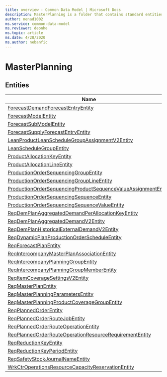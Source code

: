 ```yaml
---
title: overview - Common Data Model | Microsoft Docs
description: MasterPlanning is a folder that contains standard entities related to the Common Data Model.
author: nenad1002
ms.service: common-data-model
ms.reviewer: deonhe
ms.topic: article
ms.date: 4/28/2020
ms.author: nebanfic
---
```


# MasterPlanning


## Entities

|Name|Description|
|---|---|
|[ForecastDemandForecastEntryEntity](ForecastDemandForecastEntryEntity.md)||
|[ForecastModelEntity](ForecastModelEntity.md)||
|[ForecastSubModelEntity](ForecastSubModelEntity.md)||
|[ForecastSupplyForecastEntryEntity](ForecastSupplyForecastEntryEntity.md)||
|[LeanProductLeanScheduleGroupAssignmentV2Entity](LeanProductLeanScheduleGroupAssignmentV2Entity.md)||
|[LeanScheduleGroupEntity](LeanScheduleGroupEntity.md)||
|[ProductAllocationKeyEntity](ProductAllocationKeyEntity.md)||
|[ProductAllocationLineEntity](ProductAllocationLineEntity.md)||
|[ProductionOrderSequencingGroupEntity](ProductionOrderSequencingGroupEntity.md)||
|[ProductionOrderSequencingGroupLineEntity](ProductionOrderSequencingGroupLineEntity.md)||
|[ProductionOrderSequencingProductSequenceValueAssignmentEntity](ProductionOrderSequencingProductSequenceValueAssignmentEntity.md)||
|[ProductionOrderSequencingSequenceEntity](ProductionOrderSequencingSequenceEntity.md)||
|[ProductionOrderSequencingSequenceValueEntity](ProductionOrderSequencingSequenceValueEntity.md)||
|[ReqDemPlanAggregatedDemandPerAllocationKeyEntity](ReqDemPlanAggregatedDemandPerAllocationKeyEntity.md)||
|[ReqDemPlanAggregatedDemandV2Entity](ReqDemPlanAggregatedDemandV2Entity.md)||
|[ReqDemPlanHistoricalExternalDemandV2Entity](ReqDemPlanHistoricalExternalDemandV2Entity.md)||
|[ReqDynamicPlanProductionOrderScheduleEntity](ReqDynamicPlanProductionOrderScheduleEntity.md)||
|[ReqForecastPlanEntity](ReqForecastPlanEntity.md)||
|[ReqIntercompanyMasterPlanAssociationEntity](ReqIntercompanyMasterPlanAssociationEntity.md)||
|[ReqIntercompanyPlanningGroupEntity](ReqIntercompanyPlanningGroupEntity.md)||
|[ReqIntercompanyPlanningGroupMemberEntity](ReqIntercompanyPlanningGroupMemberEntity.md)||
|[ReqItemCoverageSettingsV2Entity](ReqItemCoverageSettingsV2Entity.md)||
|[ReqMasterPlanEntity](ReqMasterPlanEntity.md)||
|[ReqMasterPlanningParametersEntity](ReqMasterPlanningParametersEntity.md)||
|[ReqMasterPlanningProductCoverageGroupEntity](ReqMasterPlanningProductCoverageGroupEntity.md)||
|[ReqPlannedOrderEntity](ReqPlannedOrderEntity.md)||
|[ReqPlannedOrderRouteJobEntity](ReqPlannedOrderRouteJobEntity.md)||
|[ReqPlannedOrderRouteOperationEntity](ReqPlannedOrderRouteOperationEntity.md)||
|[ReqPlannedOrderRouteOperationResourceRequirementEntity](ReqPlannedOrderRouteOperationResourceRequirementEntity.md)||
|[ReqReductionKeyEntity](ReqReductionKeyEntity.md)||
|[ReqReductionKeyPeriodEntity](ReqReductionKeyPeriodEntity.md)||
|[ReqSafetyStockJournalNameEntity](ReqSafetyStockJournalNameEntity.md)||
|[WrkCtrOperationsResourceCapacityReservationEntity](WrkCtrOperationsResourceCapacityReservationEntity.md)||

